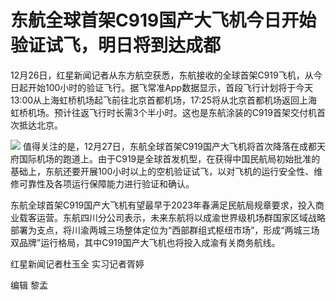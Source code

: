 # 东航全球首架C919国产大飞机今日开始验证试飞，明日将到达成都

12月26日，红星新闻记者从东方航空获悉，东航接收的全球首架C919飞机，从今日起开始100小时的验证飞行。据飞常准App数据显示，首段飞行计划将于今天13:00从上海虹桥机场起飞前往北京首都机场，17:25将从北京首都机场返回上海虹桥机场。预计往返飞行时长需3个半小时。这也是东航涂装的C919首架交付机首次抵达北京。

![](https://inews.gtimg.com/newsapp_bt/0/15577241830/1000)
值得关注的是，12月27日，东航全球首架C919国产大飞机将首次降落在成都天府国际机场的跑道上。由于C919是全球首发机型，在获得中国民航局初始批准的基础上，东航还要开展100小时以上的空机验证试飞，以对飞机的运行安全性、维修可靠性及各项运行保障能力进行验证和确认。

东航全球首架C919国产大飞机有望最早于2023年春满足民航局规章要求，投入商业载客运营。东航四川分公司表示，未来东航将以成渝世界级机场群国家区域战略部署为支点，将川渝两城三场整体定位为“西部群组式枢纽市场”，形成“两城三场双品牌”运行格局，其中C919国产大飞机也将投入成渝有关商务航线。

红星新闻记者杜玉全 实习记者胥婷

编辑 黎孟

